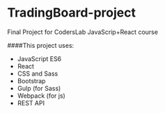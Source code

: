 # TradingBoard-project
Final Project for CodersLab JavaScrip+React course

####This project uses:
* JavaScript ES6
* React
* CSS and Sass
* Bootstrap
* Gulp (for Sass)
* Webpack (for js)
* REST API
